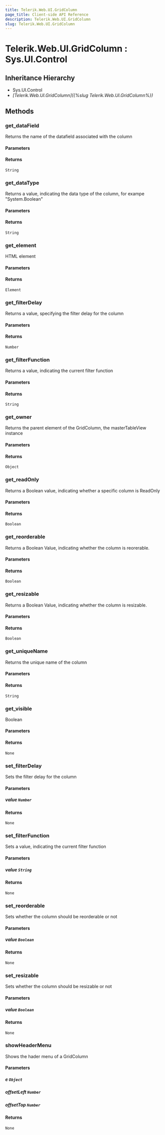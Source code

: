 ```yaml
---
title: Telerik.Web.UI.GridColumn
page_title: Client-side API Reference
description: Telerik.Web.UI.GridColumn
slug: Telerik.Web.UI.GridColumn
---
```


# Telerik.Web.UI.GridColumn : Sys.UI.Control 

## Inheritance Hierarchy

* Sys.UI.Control
* *[Telerik.Web.UI.GridColumn]({%slug Telerik.Web.UI.GridColumn%})*


## Methods

### get_dataField

Returns the name of the datafield associated with the column

#### Parameters

#### Returns

`String` 

### get_dataType

Returns a value, indicating the data type of the column, for exampe "System.Boolean"

#### Parameters

#### Returns

`String` 

### get_element

HTML element

#### Parameters

#### Returns

`Element` 

### get_filterDelay

Returns a value, specifying the filter delay for the column

#### Parameters

#### Returns

`Number` 

### get_filterFunction

Returns a value, indicating the current filter function

#### Parameters

#### Returns

`String` 

### get_owner

Returns the parent element of the GridColumn, the masterTableView instance

#### Parameters

#### Returns

`Object` 

### get_readOnly

Returns a Boolean value, indicating whether a specific column is ReadOnly

#### Parameters

#### Returns

`Boolean` 

### get_reorderable

Returns a Boolean Value, indicating whether the column is reorerable.

#### Parameters

#### Returns

`Boolean` 

### get_resizable

Returns a Boolean Value, indicating whether the column is resizable.

#### Parameters

#### Returns

`Boolean` 

### get_uniqueName

Returns the unique name of the column

#### Parameters

#### Returns

`String` 

### get_visible

Boolean

#### Parameters

#### Returns

`None` 

### set_filterDelay

Sets the filter delay for the column

#### Parameters

##### value `Number`

#### Returns

`None` 

### set_filterFunction

Sets a value, indicating the current filter function

#### Parameters

##### value `String`

#### Returns

`None` 

### set_reorderable

Sets whether the column should be reorderable or not

#### Parameters

##### value `Boolean`

#### Returns

`None` 

### set_resizable

Sets whether the column should be resizable or not

#### Parameters

##### value `Boolean`

#### Returns

`None` 

### showHeaderMenu

Shows the hader menu of a GridColumn

#### Parameters

##### e `Object`

##### offsetLeft `Number`

##### offsetTop `Number`

#### Returns

`None` 


